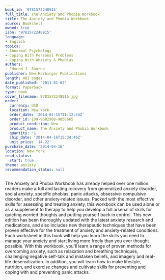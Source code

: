 ```yaml
---
book_id: '9781572248915'
full_title: The Anxiety and Phobia Workbook
title: The Anxiety and Phobia Workbook
source: Bookshelf
owned: true
isbn: '9781572248915'
language:
- English
topics:
- Abnormal Psychology
- Coping With Personal Problems
- Coping With Anxiety & Phobias
authors:
- Edmund J. Bourne
publisher: New Harbinger Publications
length: 481 pages
date_published: '2011-01-02'
format: Paperback
type: book
cover_filename: 9781572248915.jpg
order:
  currency: USD
  location: New York
  order_date: '2014-04-15T21:12:44Z'
  order_id: 109-9682908-9858665
  product_condition: New
  product_name: The Anxiety and Phobia Workbook
  quantity: '1'
  ship_date: '2014-04-16T15:34:46Z'
  unit_price: '14.22'
purchase_date: '2014-04-16'
location: New York
read_status:
  start: true
theme: anxiety
recommendation_status: null
---
```

The Anxiety and Phobia Workbook has already helped over one million readers make a full and lasting recovery from generalized anxiety disorder, social anxiety, specific phobias, panic attacks, obsessive-compulsive disorder, and other anxiety-related issues. Packed with the most effective skills for assessing and treating anxiety, this workbook can be used alone or as a supplement to therapy to help you develop a full arsenal of skills for quieting worried thoughts and putting yourself back in control.
This new edition has been thoroughly updated with the latest anxiety research and medications, and also includes new therapeutic techniques that have been proven effective for the treatment of anxiety and anxiety-related conditions. Each worksheet in this book will help you learn the skills you need to manage your anxiety and start living more freely than you ever thought possible.
With this workbook, you'll learn a range of proven methods for overcoming anxiety, such as relaxation and breathing techniques, challenging negative self-talk and mistaken beliefs, and imagery and real-life desensitization. In addition, you will learn how to make lifestyle, nutrition, and exercise changes and cultivate skills for preventing and coping with and preventing panic attacks.
